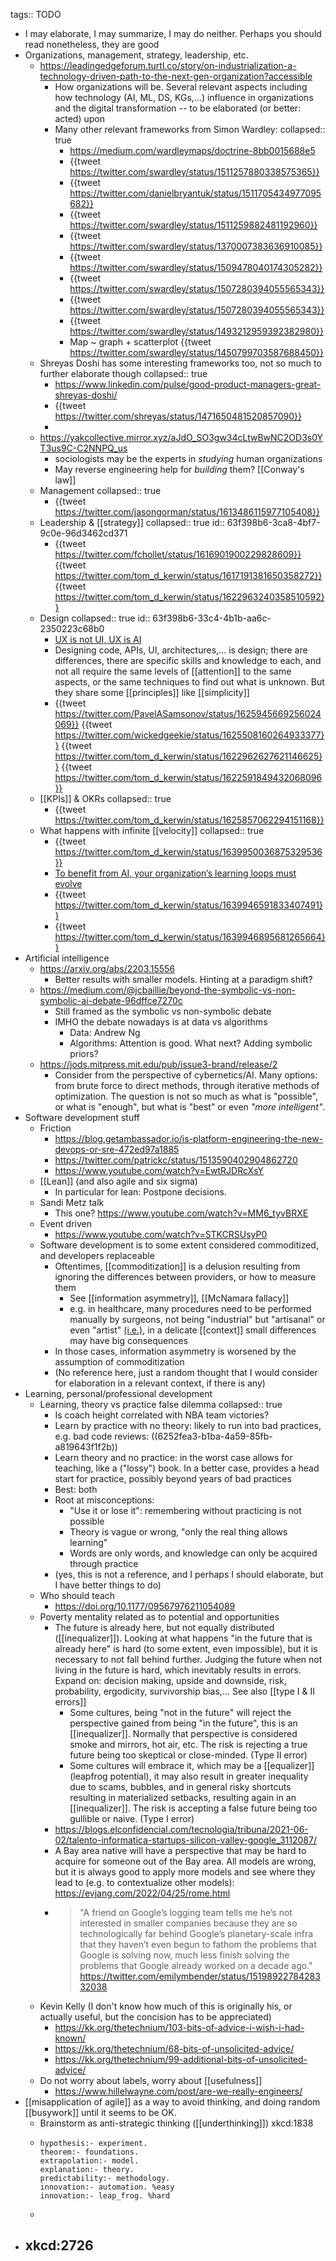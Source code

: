 tags:: TODO

- I may elaborate, I may summarize, I may do neither. Perhaps you should read nonetheless, they are good
- Organizations, management, strategy, leadership, etc.
	- https://leadingedgeforum.turtl.co/story/on-industrialization-a-technology-driven-path-to-the-next-gen-organization?accessible
		- How organizations will be. Several relevant aspects including how technology (AI, ML, DS, KGs,...) influence in organizations and the digital transformation -- to be elaborated (or better: acted) upon
		- Many other relevant frameworks from Simon Wardley:
		  collapsed:: true
			- https://medium.com/wardleymaps/doctrine-8bb0015688e5
			- {{tweet https://twitter.com/swardley/status/1511257880338575365}}
			- {{tweet https://twitter.com/danielbryantuk/status/1511705434977095682}}
			- {{tweet https://twitter.com/swardley/status/1511259882481192960}}
			- {{tweet https://twitter.com/swardley/status/1370007383636910085}}
			- {{tweet https://twitter.com/swardley/status/1509478040174305282}}
			- {{tweet https://twitter.com/swardley/status/1507280394055565343}}
			- {{tweet https://twitter.com/swardley/status/1507280394055565343}}
			- {{tweet https://twitter.com/swardley/status/1493212959392382980}}
			- Map ~ graph + scatterplot
			  {{tweet https://twitter.com/swardley/status/1450799703587688450}}
	- Shreyas Doshi has some interesting frameworks too, not so much to further elaborate though
	  collapsed:: true
		- https://www.linkedin.com/pulse/good-product-managers-great-shreyas-doshi/
		- {{tweet https://twitter.com/shreyas/status/1471650481520857090}}
		-
	- https://yakcollective.mirror.xyz/aJdO_SO3gw34cLtwBwNC2OD3s0YT3us9C-C2NNPQ_us
		- sociologists may be the experts in _studying_ human organizations
		- May reverse engineering help for _building_ them? [[Conway's law]]
	- Management
	  collapsed:: true
		- {{tweet https://twitter.com/jasongorman/status/1613486115977105408}}
	- Leadership & [[strategy]]
	  collapsed:: true
	  id:: 63f398b6-3ca8-4bf7-9c0e-96d3462cd371
		- {{tweet https://twitter.com/fchollet/status/1616901900229828609}} {{tweet https://twitter.com/tom_d_kerwin/status/1617191381650358272}} {{tweet https://twitter.com/tom_d_kerwin/status/1622963240358510592}}
	- Design
	  collapsed:: true
	  id:: 63f398b6-33c4-4b1b-aa6c-2350223c68b0
		- [UX is not UI, UX is AI](https://jmora.tumblr.com/post/130866690535/ux-is-not-ui-ux-is-ai)
		- Designing code, APIs, UI, architectures,… is design; there are differences, there are specific skills and knowledge to each, and not all require the same levels of [[attention]] to the same aspects, or the same techniques to find out what is unknown. But they share some [[principles]] like [[simplicity]]
		- {{tweet https://twitter.com/PavelASamsonov/status/1625945669256024069}} {{tweet https://twitter.com/wickedgeekie/status/1625508160264933377}} {{tweet https://twitter.com/tom_d_kerwin/status/1622962627621146625}} {{tweet https://twitter.com/tom_d_kerwin/status/1622591849432068096}}
	- [[KPIs]] & OKRs
	  collapsed:: true
		- {{tweet https://twitter.com/tom_d_kerwin/status/1625857062294151168}}
	- What happens with infinite [[velocity]]
	  collapsed:: true
		- {{tweet https://twitter.com/tom_d_kerwin/status/1639950036875329536}}
		- [To benefit from AI, your organization’s learning loops must evolve](https://uxdesign.cc/to-benefit-from-ai-your-organizations-learning-loops-must-evolve-5b6145415f6a)
		- {{tweet https://twitter.com/tom_d_kerwin/status/1639946591833407491}}
		- {{tweet https://twitter.com/tom_d_kerwin/status/1639946895681265664}}
- Artificial intelligence
	- https://arxiv.org/abs/2203.15556
		- Better results with smaller models. Hinting at a paradigm shift?
	- https://medium.com/@jcbaillie/beyond-the-symbolic-vs-non-symbolic-ai-debate-96dffce7270c
		- Still framed as the symbolic vs non-symbolic debate
		- IMHO the debate nowadays is at data vs algorithms
			- Data: Andrew Ng
			- Algorithms: Attention is good. What next? Adding symbolic priors?
	- https://jods.mitpress.mit.edu/pub/issue3-brand/release/2
		- Consider from the perspective of cybernetics/AI. Many options: from brute force to direct methods, through iterative methods of optimization. The question is not so much as what is "possible", or what is "enough", but what is "best" or even _"more intelligent"_.
- Software development stuff
	- Friction
		- https://blog.getambassador.io/is-platform-engineering-the-new-devops-or-sre-472ed97a1885
		- https://twitter.com/patrickc/status/1513590402904862720
		- https://www.youtube.com/watch?v=EwtRJDRcXsY
	- [[Lean]] (and also agile and six sigma)
		- In particular for lean: Postpone decisions.
	- Sandi Metz talk
		- This one? https://www.youtube.com/watch?v=MM6_tyvBRXE
	- Event driven
		- https://www.youtube.com/watch?v=STKCRSUsyP0
	- Software development is to some extent considered commoditized, and developers replaceable
		- Oftentimes, [[commoditization]] is a delusion resulting from ignoring the differences between providers, or how to measure them
			- See [[information asymmetry]], [[McNamara fallacy]]
			- e.g. in healthcare, many procedures need to be performed manually by surgeons, not being "industrial" but "artisanal" or even "artist" [(i.e.)](https://twitter.com/j_mora/status/1521021673738321921), in a delicate [[context]] small differences may have big consequences
		- In those cases, information asymmetry is worsened by the assumption of commoditization
		- (No reference here, just a random thought that I would consider for elaboration in a relevant context, if there is any)
- Learning, personal/professional development
	- Learning, theory vs practice false dilemma
	  collapsed:: true
		- Is coach height correlated with NBA team victories?
		- Learn by practice with no theory: likely to run into bad practices, e.g. bad code reviews: ((6252fea3-b1ba-4a59-85fb-a819643f1f2b))
		- Learn theory and no practice: in the worst case allows for teaching, like a ("lossy") book. In a better case, provides a head start for practice, possibly beyond years of bad practices
		- Best: both
		- Root at misconceptions:
		  * "Use it or lose it": remembering without practicing is not possible
		  * Theory is vague or wrong, "only the real thing allows learning"
		  * Words are only words, and knowledge can only be acquired through practice
		- (yes, this is not a reference, and I perhaps I should elaborate, but I have better things to do)
	- Who should teach
		- https://doi.org/10.1177/09567976211054089
	- Poverty mentality related as to potential and opportunities
		- The future is already here, but not equally distributed ([[inequalizer]]). Looking at what happens "in the future that is already here" is hard (to some extent, even impossible), but it is necessary to not fall behind further. Judging the future when not living in the future is hard, which inevitably results in errors. Expand on: decision making, upside and downside, risk, probability, ergodicity, survivorship bias,... See also  [[type I & II errors]]
			- Some cultures, being "not in the future" will reject the perspective gained from being "in the future", this is an [[inequalizer]]. Normally that perspective is considered smoke and mirrors, hot air, etc. The risk is rejecting a true future being too skeptical or close-minded. (Type II error)
			- Some cultures will embrace it, which may be a [[equalizer]] (leapfrog potential), it may also result in greater inequality due to scams, bubbles, and in general risky shortcuts resulting in materialized setbacks, resulting again in an [[inequalizer]]. The risk is accepting a false future being too gullible or naive. (Type I error)
		- https://blogs.elconfidencial.com/tecnologia/tribuna/2021-06-02/talento-informatica-startups-silicon-valley-google_3112087/
		- A Bay area native will have a perspective that may be hard to acquire for someone out of the Bay area. All models are wrong,  but it is always good to apply more models and see where they lead to (e.g. to contextualize other models): https://evjang.com/2022/04/25/rome.html
		- > "A friend on Google’s logging team tells me he’s not interested in smaller companies because they are so technologically far behind Google’s planetary-scale infra that they haven’t even begun to fathom the problems that Google is solving now, much less finish solving the problems that Google already worked on a decade ago."
		  https://twitter.com/emilymbender/status/1519892278428332038
	- Kevin Kelly (I don't know how much of this is originally his, or actually useful, but the concision has to be appreciated)
		- https://kk.org/thetechnium/103-bits-of-advice-i-wish-i-had-known/
		- https://kk.org/thetechnium/68-bits-of-unsolicited-advice/
		- https://kk.org/thetechnium/99-additional-bits-of-unsolicited-advice/
	- Do not worry about labels, worry about [[usefulness]]
		- https://www.hillelwayne.com/post/are-we-really-engineers/
- [[misapplication of agile]] as a way to avoid thinking, and doing random [[busywork]] until it seems to be OK.
	- Brainstorm as anti-strategic thinking ([[underthinking]]) xkcd:1838
	- ```Prolog-kind_of
	  hypothesis:- experiment.
	  theorem:- foundations.
	  extrapolation:- model.
	  explanation:- theory.
	  predictability:- methodology.
	  innovation:- automation. %easy
	  innovation:- leap_frog. %hard
	  ```
	-
- xkcd:2726
	-